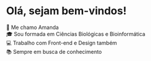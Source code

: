 # Olá, sejam bem-vindos!
👋 Me chamo Amanda<br>
🎓 Sou formada em Ciências Biológicas e Bioinformática<br>
💻 Trabalho com Front-end e Design também<br>
📚 Sempre em busca de conhecimento
